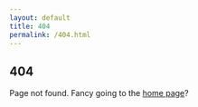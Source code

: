 ```yaml
---
layout: default
title: 404
permalink: /404.html
---
```


## 404

Page not found. Fancy going to the <a href="/">home page</a>?
